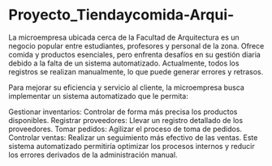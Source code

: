 # Proyecto_Tiendaycomida-Arqui-
La microempresa ubicada cerca de la Facultad de Arquitectura es un negocio popular entre estudiantes, profesores y personal de la zona. Ofrece comida y productos esenciales, pero enfrenta desafíos en su gestión diaria debido a la falta de un sistema automatizado. Actualmente, todos los registros se realizan manualmente, lo que puede generar errores y retrasos.

Para mejorar su eficiencia y servicio al cliente, la microempresa busca implementar un sistema automatizado que le permita:

Gestionar inventarios: Controlar de forma más precisa los productos disponibles.
Registrar proveedores: Llevar un registro detallado de los proveedores.
Tomar pedidos: Agilizar el proceso de toma de pedidos.
Controlar ventas: Realizar un seguimiento más efectivo de las ventas.
Este sistema automatizado permitiría optimizar los procesos internos y reducir los errores derivados de la administración manual.
